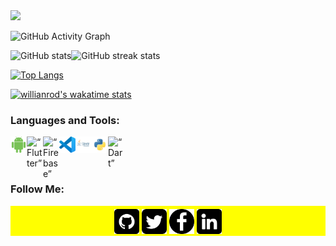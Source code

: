 <img src="https://komarev.com/ghpvc/?username=zobayer11"> 

![GitHub Activity Graph](https://activity-graph.herokuapp.com/graph?username=zobayer11)  

![GitHub stats](https://github-readme-stats.vercel.app/api?username=zobayer11&show_icons=true&count_private=true)![GitHub streak stats](https://github-readme-streak-stats.herokuapp.com/?user=zobayer11)  

[![Top Langs](https://github-readme-stats.vercel.app/api/top-langs?username=zobayer11&count_private=true&show_icons=true)](https://github.com/anuraghazra/github-readme-stats)

[![willianrod's wakatime stats](https://github-readme-stats.vercel.app/api/wakatime?username=zobayer1)](https://github.com/anuraghazra/github-readme-stats)

### Languages and Tools:

<img align="left" alt="Android Studio" width="26px" src="https://raw.githubusercontent.com/github/explore/80688e429a7d4ef2fca1e82350fe8e3517d3494d/topics/android/android.png" />
<img align="left" alt=“Flutter” width="26px" src="https://www.vectorlogo.zone/logos/flutterio/flutterio-icon.svg" />
<img align="left" alt=“Firebase” width="26px" src="https://www.vectorlogo.zone/logos/firebase/firebase-icon.svg" />
<img align="left" alt=“Github” width="26px" src="https://raw.githubusercontent.com/github/explore/80688e429a7d4ef2fca1e82350fe8e3517d3494d/topics/visual-studio-code/visual-studio-code.png" />
<img align="left" alt="Java" width="26px" src="https://raw.githubusercontent.com/github/explore/80688e429a7d4ef2fca1e82350fe8e3517d3494d/topics/java/java.png" />
<img align="left" alt="Python" width="26px" src="https://raw.githubusercontent.com/github/explore/80688e429a7d4ef2fca1e82350fe8e3517d3494d/topics/python/python.png" />
<img align="left" alt=“Dart” width="26px" src="https://www.vectorlogo.zone/logos/dartlang/dartlang-icon.svg" />
<br /><br /><br />

### Follow Me:

<p align="center" style="background-color:yellow; padding-top:5px;">
 <a href="https://github.com/zobayer11"><img src="imgs/github.png" alt="GitHub" width='40px' targer="blank"></a>
 <a href="https://twitter.com/zobayer_hasan1"><img src="imgs/twitter.png" alt="Twitter" width='40px' targer="blank"></a>
 <a href="https://www.facebook.com/mdzobayer.hasan.nayem.1/"><img src="imgs/facebook.png" alt="Facebook" width='40px' targer="blank"></a>
 <a href="https://www.linkedin.com/in/zobayer-hasan-nayem-99bb281b8/"><img src="imgs/linkedin.png" alt="LinkedIn" width='40px' targer="blank"></a>
</p>


